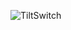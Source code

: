 ![TiltSwitch](https://user-images.githubusercontent.com/99991637/223901485-1b45ca53-f90b-450d-8ae7-d10760480265.png)
